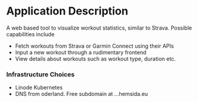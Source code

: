 # Application Description
A web based tool to visualize workout statistics, similar to Strava. Possible capabilities include
* Fetch workouts from Strava or Garmin Connect using their APIs
* Input a new workout through a rudimentary frontend
* View details about workouts such as workout type, duration etc.




### Infrastructure Choices ###
* Linode Kubernetes 
* DNS from oderland. Free subdomain at ...hemsida.eu
